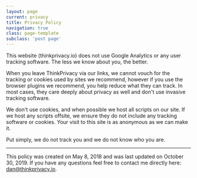 ```yaml
---
layout: page
current: privacy
title: Privacy Policy
navigation: true
class: page-template
subclass: 'post page'
---
```


This website (thinkprivacy.io) does not use Google Analytics or any user tracking software. The less we know about you, the better.

When you leave ThinkPrivacy via our links, we cannot vouch for the tracking or cookies used by sites we recommend, however if you use the browser plugins we recommend, you help reduce what they can track. In most cases, they care deeply about privacy as well and don't use invasive tracking software.

We don't use cookies, and when possible we host all scripts on our site. If we host any scripts offsite, we ensure they do not include any tracking software or cookies. Your visit to this site is as anonymous as we can make it.

Put simply, we do not track you and we do not know who you are.


***

This policy was created on May 8, 2018 and was last updated on October 30, 2019. If you have any questions feel free to contact me directly here: dan@thinkprivacy.io.
